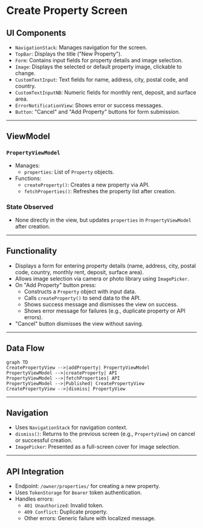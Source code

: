 # Create Property Screen

## UI Components

* `NavigationStack`: Manages navigation for the screen.
* `TopBar`: Displays the title ("New Property").
* `Form`: Contains input fields for property details and image selection.
* `Image`: Displays the selected or default property image, clickable to change.
* `CustomTextInput`: Text fields for name, address, city, postal code, and country.
* `CustomTextInputNB`: Numeric fields for monthly rent, deposit, and surface area.
* `ErrorNotificationView`: Shows error or success messages.
* `Button`: "Cancel" and "Add Property" buttons for form submission.

---

## ViewModel

### `PropertyViewModel`
* Manages:
  * `properties`: List of `Property` objects.
* Functions:
  * `createProperty()`: Creates a new property via API.
  * `fetchProperties()`: Refreshes the property list after creation.

### State Observed
* None directly in the view, but updates `properties` in `PropertyViewModel` after creation.

---

## Functionality

* Displays a form for entering property details (name, address, city, postal code, country, monthly rent, deposit, surface area).
* Allows image selection via camera or photo library using `ImagePicker`.
* On "Add Property" button press:
  * Constructs a `Property` object with input data.
  * Calls `createProperty()` to send data to the API.
  * Shows success message and dismisses the view on success.
  * Shows error message for failures (e.g., duplicate property or API errors).
* "Cancel" button dismisses the view without saving.

---

## Data Flow

```mermaid
graph TD
CreatePropertyView -->|addProperty| PropertyViewModel
PropertyViewModel -->|createProperty| API
PropertyViewModel -->|fetchProperties| API
PropertyViewModel -->|Published| CreatePropertyView
CreatePropertyView -->|dismiss| PropertyView
```

---

## Navigation

* Uses `NavigationStack` for navigation context.
* `dismiss()`: Returns to the previous screen (e.g., `PropertyView`) on cancel or successful creation.
* `ImagePicker`: Presented as a full-screen cover for image selection.

---

## API Integration

* Endpoint: `/owner/properties/` for creating a new property.
* Uses `TokenStorage` for `Bearer` token authentication.
* Handles errors:
  * `401 Unauthorized`: Invalid token.
  * `409 Conflict`: Duplicate property.
  * Other errors: Generic failure with localized message.
